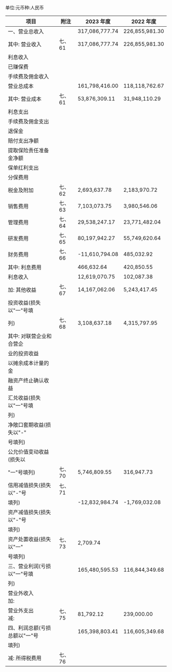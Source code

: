 单位:元币种:人民币

| 项目               | 附注   | 2023 年度        | 2022 年度        |
|------------------|------|----------------|----------------|
| 一、营业总收入          |      | 317,086,777.74 | 226,855,981.30 |
| 其中: 营业收入         | 七、61 | 317,086,777.74 | 226,855,981.30 |
| 利息收入             |      |                |                |
| 已赚保费             |      |                |                |
| 手续费及佣金收入         |      |                |                |
| 营业总成本            |      | 161,798,416.00 | 118,118,762.67 |
| 其中: 营业成本         | 七、61 | 53,876,309.11  | 31,948,110.29  |
| 利息支出             |      |                |                |
| 手续费及佣金支出         |      |                |                |
| 退保金              |      |                |                |
| 赔付支出净额           |      |                |                |
| 提取保险责任准备金净额      |      |                |                |
| 保单红利支出           |      |                |                |
| 分保费用             |      |                |                |
| 税金及附加            | 七、62 | 2,693,637.78   | 2,183,970.72   |
| 销售费用             | 七、63 | 7,103,073.75   | 3,980,546.06   |
| 管理费用             | 七、64 | 29,538,247.17  | 23,771,482.04  |
| 研发费用             | 七、65 | 80,197,942.27  | 55,749,620.64  |
| 财务费用             | 七、66 | -11,610,794.08 | 485,032.92     |
| 其中: 利息费用         |      | 466,632.64     | 420,850.55     |
| 利息收入             |      | 12,619,070.75  | 102,087.38     |
| 加: 其他收益          | 七、67 | 14,167,062.06  | 5,243,417.45   |
| 投资收益(损失以"一"号填    |      |                |                |
| 列)               | 七、68 | 3,108,637.18   | 4,315,797.95   |
| 其中: 对联营企业和合营企    |      |                |                |
| 业的投资收益           |      |                |                |
| 以摊余成本计量的金        |      |                |                |
| 融资产终止确认收益        |      |                |                |
| 汇兑收益(损失以"一"号填    |      |                |                |
| 列)               |      |                |                |
| 净敞口套期收益(损失以"-"   |      |                |                |
| 号填列)             |      |                |                |
| 公允价值变动收益 (损失以    |      |                |                |
| "一"号填列)          | 七、70 | 5,746,809.55   | 316,947.73     |
| 信用减值损失(损失以"-"号   | 七、71 |                |                |
| 填列)              |      | -12,832,984.74 | -1,769,032.08  |
| 资产减值损失(损失以"-"号   |      |                |                |
| 填列)              |      |                |                |
| 资产处置收益(损失以"一"    | 七、73 | 2,709.74       |                |
| 号填列)             |      |                |                |
| 三、营业利润(亏损以"一"号填  |      | 165,480,595.53 | 116,844,349.68 |
| 列)               |      |                |                |
| 营业外收入<br>加:      |      |                |                |
| 营业外支出<br>减:      | 七、75 | 81,792.12      | 239,000.00     |
| 四、利润总额(亏损总额以"一"号 |      | 165,398,803.41 | 116,605,349.68 |
| 填列)              |      |                |                |
| 减: 所得税费用         | 七、76 |                |                |